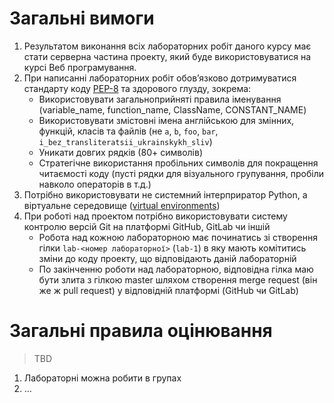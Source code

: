# Загальні вимоги

1. Результатом виконання всіх лабораторних робіт даного курсу має стати серверна частина проекту, який буде використовуватися на курсі Веб програмування.
2. При написанні лабораторних робіт обов’язково дотримуватися стандарту коду [PEP-8](https://www.python.org/dev/peps/pep-0008/) та здорового глузду, зокрема:
    * Використовувати загальноприйняті правила іменування (variable_name, function_name, ClassName, CONSTANT_NAME)
    * Використовувати змістовні імена англійською для змінних, функцій, класів та файлів (не `a`, `b`, `foo`, `bar`, `i_bez_transliteratsii_ukrainskykh_sliv`) 
    * Уникати довгих рядків (80+ символів)
    * Стратегічне використання пробільних символів для покращення читаємості коду (пусті рядки для візуального групування, пробіли навколо операторів в т.д.)
3. Потрібно використовувати не системний інтерприратор Python, а віртуальне середовище ([virtual environments](https://docs.python.org/3/tutorial/venv.html)) 
4. При роботі над проектом потрібно використовувати систему контролю версій Git на платформі GitHub, GitLab чи іншій
    * Робота над кожною лабораторною має починатись зі створення гілки `lab-<номер лабораторної>` (`lab-1`) в яку мають комітитись зміни до коду проекту, що відповідають даній лабораторній
    * По закінченню роботи над лабораторною, відповідна гілка маю бути злита з гілкою master шляхом створення merge request (він же ж pull request) у відповідній платформі (GitHub чи GitLab)

# Загальні правила оцінювання

> TBD
1. Лабораторні можна робити в групах
2. …
